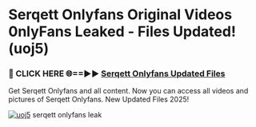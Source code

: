 # Serqett Onlyfans Original Videos 0nlyFans Leaked - Files Updated! (uoj5)

<h3>🔴 CLICK HERE 🌐==►► <a href="https://tinyurl.com/x26r9saj" rel="nofollow">Serqett Onlyfans Updated Files</a></h3>

Get Serqett Onlyfans and all content. Now you can access all videos and pictures of Serqett Onlyfans. New Updated Files 2025!

[![uoj5](https://i.imgur.com/LkgZPqh.gif)](https://tinyurl.com/x26r9saj)
serqett onlyfans leak